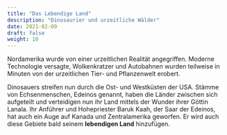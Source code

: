 ```yaml
---
title: "Das Lebendige Land"
description: "Dinosaurier und urzeitliche Wälder"
date: 2021-02-09
draft: false
weight: 10
---
```


Nordamerika wurde von einer urzeitlichen Realität angegriffen. Moderne
Technologie versagte, Wolkenkratzer und Autobahnen wurden teilweise in Minuten
von der urzeitlichen Tier- und Pflanzenwelt erobert.

Dinosauers streifen nun durch die Ost- und Westküsten der USA. Stämme von
Echsenmenschen, Edeinos genannt, haben die Länder zwischen sich aufgeteilt und
verteidigen nun ihr Land mittels der Wunder ihrer Göttin Lanala. Ihr Anführer
und Hohepriester Baruk Kaah, der Saar der Edeinos, hat auch ein Auge auf Kanada
und Zentralamerika geworfen. Er wird auch diese Gebiete bald seinem
**lebendigen Land** hinzufügen.

